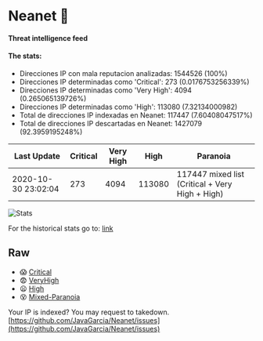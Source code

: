 # Neanet :hocho:
#### Threat intelligence feed
#### The stats:

- Direcciones IP con mala reputacion analizadas: 1544526 (100%)
- Direcciones IP determinadas como 'Critical':  273 (0.0176753256339%)
- Direcciones IP determinadas como 'Very High':  4094 (0.265065139726%)
- Direcciones IP determinadas como 'High':  113080 (7.32134000982)
- Total de direcciones IP indexadas en Neanet:  117447 (7.60408047517%)
- Total de direcciones IP descartadas en Neanet:  1427079 (92.3959195248%)

| Last Update | Critical | Very High | High | Paranoia |
| --- | --- | --- | --- | --- |
| 2020-10-30 23:02:04 | 273 | 4094 | 113080 | 117447 mixed list (Critical + Very High + High)|

![Stats](https://docs.google.com/spreadsheets/d/e/2PACX-1vSnaNMIXVabIpDJjufMlzH7poXnshF3mgd8Is1g9ytUEzVsP5my4Trn8f-xkoLLQ38xpL3HtmUexLo6/pubchart?oid=501124687&format=image)

For the historical stats go to: [link](/stats.csv)
## Raw
- :scream: [Critical](https://raw.githubusercontent.com/JavaGarcia/Neanet/master/blacklists/neanet_critical.txt)
- :fearful: [VeryHigh](https://raw.githubusercontent.com/JavaGarcia/Neanet/master/blacklists/neanet_veryHigh.txtt)
- :frowning: [High](https://raw.githubusercontent.com/JavaGarcia/Neanet/master/blacklists/neanet_high.txt)
- :dizzy_face: [Mixed-Paranoia](https://raw.githubusercontent.com/JavaGarcia/Neanet/master/blacklists/neanet_all.txt)


Your IP is indexed? You may request to takedown. [https://github.com/JavaGarcia/Neanet/issues](https://github.com/JavaGarcia/Neanet/issues)



























































































































































































































































































































































































































































































































































































































































































































































































































































































































































































































































































































































































































































































































































































































































































































































































































































































































































































































































